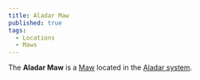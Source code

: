 ```yaml
---
title: Aladar Maw
published: true
tags:
  - Locations
  - Maws
---
```


The **Aladar Maw** is a [Maw](/compendium/Maw) located in the [Aladar system](/compendium/Aladar).
